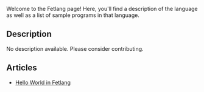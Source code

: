 Welcome to the Fetlang page! Here, you'll find a description of the language as well as a list of sample programs in that language.

## Description

No description available. Please consider contributing.

## Articles

- [Hello World in Fetlang](https://sampleprograms.io/projects/hello-world/fetlang)